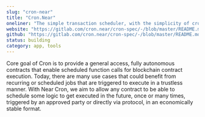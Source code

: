 ```yaml
---
slug: "cron-near"
title: "Cron.Near"
oneliner: "The simple transaction scheduler, with the simplicity of cron."
website: "https://gitlab.com/cron.near/cron-spec/-/blob/master/README.md"
github: "https://gitlab.com/cron.near/cron-spec/-/blob/master/README.md"
status: building
category: app, tools
---
```


Core goal of Cron is to provide a general access, fully autonomous contracts that enable scheduled function calls for blockchain contract execution. Today, there are many use cases that could benefit from recurring or scheduled jobs that are triggered to execute in a trustless manner.
With Near Cron, we aim to allow any contract to be able to schedule some logic to get executed in the future, once or many times, triggered by an approved party or directly via protocol, in an economically stable format.
